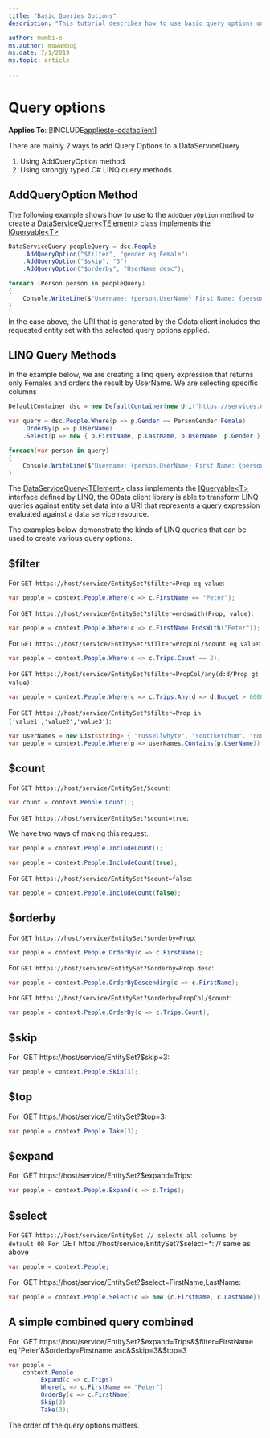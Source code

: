 ```yaml
---
title: "Basic Queries Options"
description: "This tutorial describes how to use basic query options on client side"

author: mumbi-o
ms.author: mowambug
ms.date: 7/1/2019
ms.topic: article
 
---
```

# Query options
**Applies To**: [!INCLUDE[appliesto-odataclient](../../includes/appliesto-odataclient-v7.md)]

There are mainly 2 ways to add Query Options to a DataServiceQuery
1. Using AddQueryOption method.
2. Using strongly typed C# LINQ query methods.

## AddQueryOption Method
The following example shows how to use to the `AddQueryOption` method to create a [DataServiceQuery&lt;TElement&gt;](/dotnet/api/microsoft.odata.client.dataservicequery-1) class implements the [IQueryable&lt;T&gt;](/dotnet/api/system.linq.iqueryable-1)

```csharp
DataServiceQuery peopleQuery = dsc.People
    .AddQueryOption("$filter", "gender eq Female")
    .AddQueryOption("$skip", "3")
    .AddQueryOption("$orderby", "UserName desc");

foreach (Person person in peopleQuery)
{
    Console.WriteLine($"Username: {person.UserName} First Name: {person.FirstName} Gender: {person.Gender}");
}
```

In the case above, the URI that is generated by the Odata client includes the requested entity set with the selected query options applied.

## LINQ Query Methods
In the example below, we are creating a linq query expression that returns only Females and orders the result by UserName. We are selecting specific columns

```csharp
DefaultContainer dsc = new DefaultContainer(new Uri("https://services.odata.org/V4/(S(uvf1y321yx031rnxmcbqmlxw))/TripPinServiceRW/"));

var query = dsc.People.Where(p => p.Gender == PersonGender.Female)
    .OrderBy(p => p.UserName)
    .Select(p => new { p.FirstName, p.LastName, p.UserName, p.Gender });

foreach(var person in query)
{
    Console.WriteLine($"Username: {person.UserName} First Name: {person.FirstName} Gender: {person.Gender}");
}
```

The [DataServiceQuery&lt;TElement&gt;](/dotnet/api/microsoft.odata.client.dataservicequery-1) class implements the [IQueryable&lt;T&gt;](/dotnet/api/system.linq.iqueryable-1) interface defined by LINQ, the OData client library is able to transform LINQ queries against entity set data into a URI that represents a query expression evaluated against a data service resource. 

The examples below demonstrate the kinds of LINQ queries that can be used to create various query options.

## $filter

For `GET https://host/service/EntitySet?$filter=Prop eq value`:

``` csharp
var people = context.People.Where(c => c.FirstName == "Peter");
```

For `GET https://host/service/EntitySet?$filter=endswith(Prop, value)`:

``` csharp
var people = context.People.Where(c => c.FirstName.EndsWith("Peter"));
```

For `GET https://host/service/EntitySet?$filter=PropCol/$count eq value`:

``` csharp
var people = context.People.Where(c => c.Trips.Count == 2);
```

For `GET https://host/service/EntitySet?$filter=PropCol/any(d:d/Prop gt value)`:

``` csharp
var people = context.People.Where(c => c.Trips.Any(d => d.Budget > 6000));
```

For `GET https://host/service/EntitySet?$filter=Prop in ('value1','value2','value3')`:

``` csharp
var userNames = new List<string> { "russellwhyte", "scottketchum", "ronaldmundy" };
var people = context.People.Where(p => userNames.Contains(p.UserName));
```


## $count

For `GET https://host/service/EntitySet/$count`:

``` csharp
var count = context.People.Count();
```

For `GET https://host/service/EntitySet?$count=true`:

We have two ways of making this request.
``` csharp
var people = context.People.IncludeCount();
```
``` csharp
var people = context.People.IncludeCount(true);
```

For `GET https://host/service/EntitySet?$count=false`:

``` csharp
var people = context.People.IncludeCount(false);
```

## $orderby

For `GET https://host/service/EntitySet?$orderby=Prop`:

``` csharp
var people = context.People.OrderBy(c => c.FirstName);
```

For `GET https://host/service/EntitySet?$orderby=Prop desc`:

``` csharp
var people = context.People.OrderByDescending(c => c.FirstName);
```

For `GET https://host/service/EntitySet?$orderby=PropCol/$count`:

``` csharp
var people = context.People.OrderBy(c => c.Trips.Count);
```

## $skip

For `GET https://host/service/EntitySet?$skip=3:

``` csharp
var people = context.People.Skip(3);
```

## $top

For `GET https://host/service/EntitySet?$top=3:

``` csharp
var people = context.People.Take(3);
```

## $expand

For `GET https://host/service/EntitySet?$expand=Trips:

``` csharp
var people = context.People.Expand(c => c.Trips);
```

## $select

For `GET https://host/service/EntitySet // selects all columns by default
OR
For `GET https://host/service/EntitySet?$select=*: // same as above

``` csharp
var people = context.People;
```

For `GET https://host/service/EntitySet?$select=FirstName,LastName:

``` csharp
var people = context.People.Select(c => new {c.FirstName, c.LastName});
```

## A simple combined query combined

For `GET https://host/service/EntitySet?$expand=Trips&$filter=FirstName eq 'Peter'&$orderby=Firstname asc&$skip=3&$top=3

``` csharp
var people =
    context.People
        .Expand(c => c.Trips)
        .Where(c => c.FirstName == "Peter")
        .OrderBy(c => c.FirstName)
        .Skip(3)
        .Take(3);
```

The order of the query options matters.
